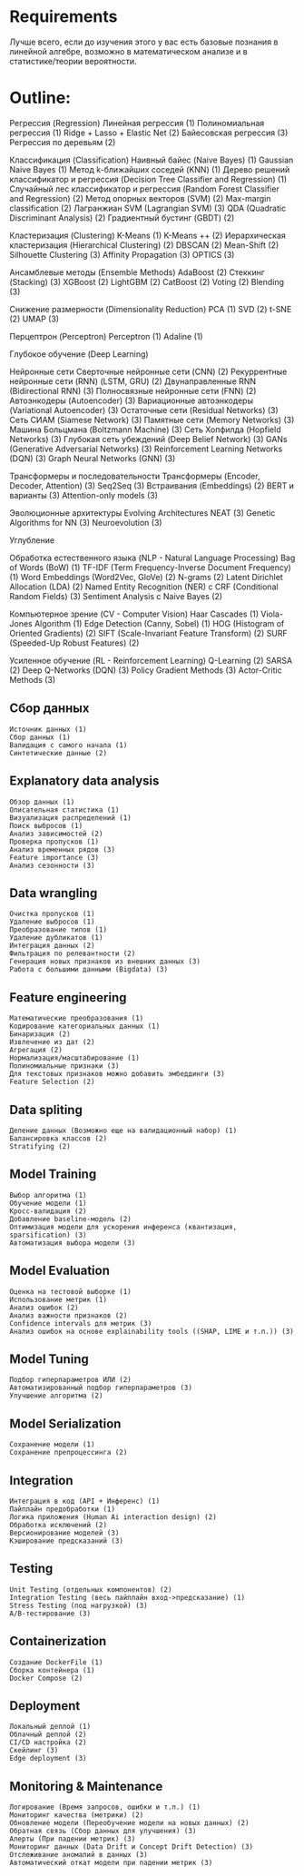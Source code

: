 # Requirements

Лучше всего, если до изучения этого у вас есть базовые познания в линейной алгебре, возможно в математическом анализе и в статистике/теории вероятности.
# Outline:
Регрессия (Regression) 
Линейная регрессия (1) 
Полиномиальная регрессия (1) 
Ridge + Lasso + Elastic Net (2) 
Байесовская регрессия (3) 
Регрессия по деревьям (2)

Классификация (Classification) 
Наивный байес (Naive Bayes) (1) 
Gaussian Naive Bayes (1) 
Метод k-ближайших соседей (KNN) (1) 
Дерево решений классификатор и регрессия (Decision Tree Classifier and Regression) (1) 
Случайный лес классификатор и регрессия (Random Forest Classifier and Regression) (2) 
Метод опорных векторов (SVM) (2) 
Max-margin classification (2) 
Лагранжиан SVM (Lagrangian SVM) (3) 
QDA (Quadratic Discriminant Analysis) (2) 
Градиентный бустинг (GBDT) (2)

Кластеризация (Clustering) 
K-Means (1) 
K-Means ++ (2) 
Иерархическая кластеризация (Hierarchical Clustering) (2) 
DBSCAN (2) 
Mean-Shift (2) 
Silhouette Clustering (3) 
Affinity Propagation (3) 
OPTICS (3)

Ансамблевые методы (Ensemble Methods) 
AdaBoost (2) 
Стеккинг (Stacking) (3) 
XGBoost (2) 
LightGBM (2) 
CatBoost (2) 
Voting (2) 
Blending (3)

Снижение размерности (Dimensionality Reduction) 
PCA (1) 
SVD (2) 
t-SNE (2) 
UMAP (3)

Перцептрон (Perceptron) 
Perceptron (1) 
Adaline (1)

Глубокое обучение (Deep Learning)

Нейронные сети 
Сверточные нейронные сети (CNN) (2) 
Рекуррентные нейронные сети (RNN) (LSTM, GRU) (2) 
Двунаправленные RNN (Bidirectional RNN) (3) 
Полносвязные нейронные сети (FNN) (2) 
Автоэнкодеры (Autoencoder) (3) 
Вариационные автоэнкодеры (Variational Autoencoder) (3) 
Остаточные сети (Residual Networks) (3) 
Сеть СИАМ (Siamese Network) (3) 
Памятные сети (Memory Networks) (3) 
Машина Больцмана (Boltzmann Machine) (3) 
Сеть Хопфилда (Hopfield Networks) (3) 
Глубокая сеть убеждений (Deep Belief Network) (3) 
GANs (Generative Adversarial Networks) (3) 
Reinforcement Learning Networks (DQN) (3) 
Graph Neural Networks (GNN) (3)

Трансформеры и последовательности 
Трансформеры (Encoder, Decoder, Attention) (3) 
Seq2Seq (3) 
Встраивания (Embeddings) (2) 
BERT и варианты (3) 
Attention-only models (3)

Эволюционные архитектуры 
Evolving Architectures NEAT (3) 
Genetic Algorithms for NN (3) Neuroevolution (3)

Углубление

Обработка естественного языка (NLP - Natural Language Processing) Bag of Words (BoW) (1) TF-IDF (Term Frequency-Inverse Document Frequency) (1) Word Embeddings (Word2Vec, GloVe) (2) N-grams (2) Latent Dirichlet Allocation (LDA) (2) Named Entity Recognition (NER) с CRF (Conditional Random Fields) (3) Sentiment Analysis с Naive Bayes (2)

Компьютерное зрение (CV - Computer Vision) Haar Cascades (1) Viola-Jones Algorithm (1) Edge Detection (Canny, Sobel) (1) HOG (Histogram of Oriented Gradients) (2) SIFT (Scale-Invariant Feature Transform) (2) SURF (Speeded-Up Robust Features) (2)

Усиленное обучение (RL - Reinforcement Learning) Q-Learning (2) SARSA (2) Deep Q-Networks (DQN) (3) Policy Gradient Methods (3) Actor-Critic Methods (3)

## Сбор данных
	Источник данных (1)
    Сбор данных (1)
    Валидация с самого начала (1)
	Синтетические данные (2)

## Explanatory data analysis
    Обзор данных (1)
    Описательная статистика (1)
    Визуализация распределений (1)
    Поиск выбросов (1)
    Анализ зависимостей (2)
    Проверка пропусков (1)
    Анализ временных рядов (3)
    Feature importance (3)
    Анализ сезонности (3)

## Data wrangling
    Очистка пропусков (1)
    Удаление выбросов (1)
    Преобразование типов (1)
    Удаление дубликатов (1)
    Интеграция данных (2)
    Фильтрация по релевантности (2)
    Генерация новых признаков из внешних данных (3)
    Работа с большими данными (Bigdata) (3)

## Feature engineering
    Математические преобразования (1)
    Кодирование категориальных данных (1)
    Бинаризация (2)
    Извлечение из дат (2)
    Агрегация (2)
    Нормализация/масштабирование (1)
    Полиномиальные признаки (3)
    Для текстовых признаков можно добавить эмбеддинги (3)
    Feature Selection (2)

## Data spliting
    Деление данных (Возможно еще на валидационный набор) (1)
    Балансировка классов (2)
    Stratifying (2)

## Model Training
    Выбор алгоритма (1)
    Обучение модели (1)
    Кросс-валидация (2)
    Добавление baseline-модель (2)
    Оптимизация модели для ускорения инференса (квантизация, sparsification) (3)
    Автоматизация выбора модели (3)

## Model Evaluation
    Оценка на тестовой выборке (1)
    Использование метрик (1)
    Анализ ошибок (2)
    Анализ важности признаков (2)
    Confidence intervals для метрик (3)
    Анализ ошибок на основе explainability tools ((SHAP, LIME и т.п.)) (3)

## Model Tuning
    Подбор гиперпараметров ИЛИ (2)
    Автоматизированный подбор гиперпараметров (3)
    Улучшение алгоритма (2)

## Model Serialization
    Сохранение модели (1)
    Сохранение препроцессинга (2)

## Integration
    Интеграция в код (API + Инференс) (1)
    Пайплайн предобработки (1)
    Логика приложения (Human Ai interaction design) (2)
    Обработка исключений (2)
    Версионирование моделей (3)
    Кэширование предсказаний (3)

## Testing
    Unit Testing (отдельных компонентов) (2)
    Integration Testing (весь пайплайн вход->предсказание) (1)
    Stress Testing (под нагрузкой) (3)
    A/B-тестирование (3)

## Containerization
    Создание DockerFile (1)
    Сборка контейнера (1)
    Docker Compose (2)

## Deployment
    Локальный деплой (1)
    Облачный деплой (2)
    CI/CD настройка (2)
    Скейлинг (3)
    Edge deployment (3)

## Monitoring & Maintenance
    Логирование (Время запросов, ошибки и т.п.) (1)
    Мониторинг качества (метрики) (2)
    Обновление модели (Переобучение модели на новых данных) (2)
    Обратная связь (Сбор данных для улучшения) (3)
    Алерты (При падении метрик) (3)
    Мониторинг данных (Data Drift и Concept Drift Detection) (3)
    Отслеживание аномалий в данных (3)
    Автоматический откат модели при падении метрик (3)
